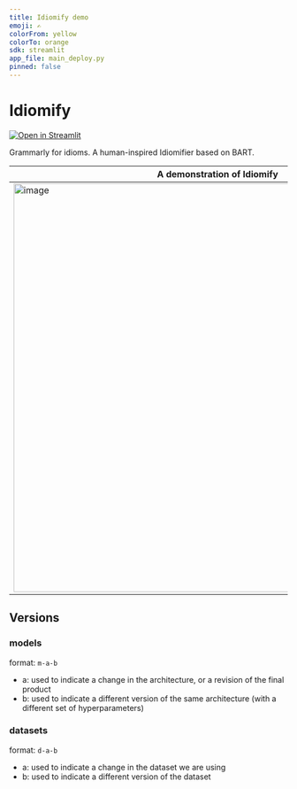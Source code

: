 ```yaml
---
title: Idiomify demo
emoji: ✍️
colorFrom: yellow
colorTo: orange
sdk: streamlit
app_file: main_deploy.py
pinned: false
---
```


# Idiomify
[![Open in Streamlit](https://static.streamlit.io/badges/streamlit_badge_black_white.svg)](https://huggingface.co/spaces/eubinecto/idiomify)


Grammarly for idioms. A human-inspired Idiomifier based on BART.


A demonstration of Idiomify |
--- |
<img width="738" alt="image" src="https://user-images.githubusercontent.com/56193069/157136796-e2d4f9cc-28db-4522-af70-d37dc49897c0.png"> |



## Versions
### models
format: `m-a-b`
- a: used to indicate a change in the architecture, or a revision of the final product
- b: used to indicate a different version of the same architecture (with a different set of hyperparameters)


### datasets
format: `d-a-b`
- a: used to indicate a change in the dataset we are using
- b: used to indicate a different version of the dataset
